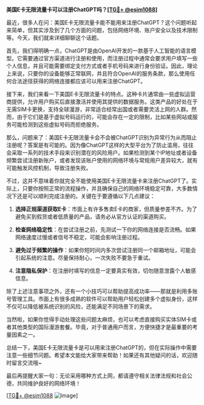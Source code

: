 **美国E卡无限流量卡可以注册ChatGPT吗？[[TG💪+ @esim1088](https://t.me/s/esim1088)]**

最近，很多人在问：美国E卡无限流量卡能不能用来注册ChatGPT？这个问题听起来简单，但其实涉及到了几个方面的问题，包括网络环境、账户安全以及技术限制等。今天，我们就来详细聊聊这个话题。

首先，我们得明确一点，ChatGPT是由OpenAI开发的一款基于人工智能的语言模型。它需要通过官方渠道进行注册和使用，而注册过程中通常会要求用户填写一些个人信息，并且可能需要绑定支付方式或者手机号码来进行身份验证。因此，理论上来说，只要你的设备能够正常联网，并且符合OpenAI的服务条款，那么使用任何合法途径获得的网络连接都应该可以用来注册ChatGPT。

接下来，我们来看一下美国E卡无限流量卡的特点。这种卡片通常由一些虚拟运营商提供，允许用户购买后直接激活并使用其提供的数据服务。这类产品的好处在于无需SIM卡更换，支持全球漫游，非常适合经常出国或者需要灵活上网的人群。然而，由于它们是基于虚拟号码运行的，可能会存在一定的限制，比如某些网站或服务可能检测到这些虚拟号码而拒绝服务。

那么，问题来了：美国E卡无限流量卡会不会被ChatGPT识别为异常行为从而阻止注册呢？答案是有可能的。因为像ChatGPT这样的大型平台为了防止滥用，往往会采取一系列的技术手段来识别潜在的风险用户。如果检测到某个IP地址或者设备频繁尝试注册新账户，或者发现该账户使用的网络环境与常规用户差异较大，就有可能触发风控机制，导致注册失败。

不过，这并不意味着你就完全不能使用美国E卡无限流量卡来注册ChatGPT了。实际上，只要你按照正常的流程操作，并且确保自己的网络环境稳定可靠，大多数情况下还是可以顺利完成注册的。关键在于要遵循以下几点建议：

1. **选择正规渠道获取E卡**：市面上有许多售卖E卡的商家，但质量参差不齐。为了避免买到假货或者低质量的产品，请务必从官方认证的渠道购买。

2. **检查网络稳定性**：在尝试注册之前，先测试一下你的网络连接是否流畅。如果网络速度过慢或者信号不稳定，可能会影响注册过程。

3. **避免过于频繁的操作**：如果你短时间内多次尝试注册同一个邮箱地址，可能会引起系统的注意。尽量保持耐心，一次失败不要急于重试。

4. **注意隐私保护**：在注册时填写的信息一定要真实有效，切勿随意泄露个人敏感信息。

除了上述注意事项之外，还有一个小技巧可以帮助提高成功率——那就是利用多账号管理工具。市面上有很多成熟的软件可以帮助用户轻松创建多个虚拟身份，这样不仅可以降低被系统识别的风险，还能满足不同场景下的需求。

当然啦，如果你觉得手动处理这些问题太麻烦，也可以考虑直接购买实体SIM卡或者其他类型的国际漫游套餐。毕竟，对于普通用户而言，方便快捷才是最重要的考量因素之一。

总结一下，美国E卡无限流量卡是可以用来注册ChatGPT的，但在实际操作中需要注意一些细节问题。希望本文能给大家带来帮助！如果还有其他疑问的话，欢迎随时留言交流哦~

最后再提醒大家一句：无论采用哪种方式上网，都请遵守相关法律法规和社会公德，共同维护良好的网络环境！

[[TG💪+ @esim1088](https://t.me/s/esim1088) ![Image](https://i.postimg.cc/4NQfJmqS/Snipaste-2025-05-13-00-14-12.png)]